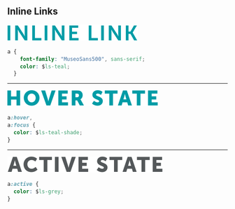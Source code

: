 ## Inline Links

![Inline Link](inlinelink.svg)
```css
a {
    font-family: "MuseoSans500", sans-serif;
    color: $ls-teal;
  }
```

***

![Inline Link Hover](inlinelink-hover.svg)
```css
a:hover,
a:focus {
  color: $ls-teal-shade;
}
```

***

![Active Link](inlinelink-active.svg)
```css
a:active {
  color: $ls-grey;
}
```
